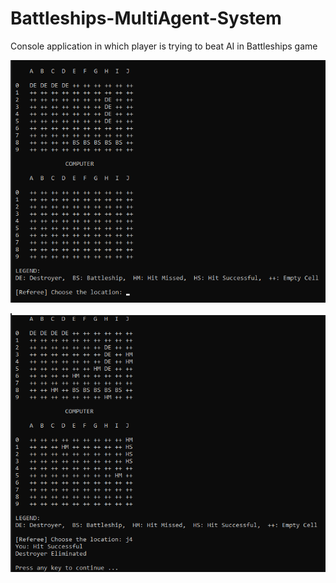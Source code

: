 # Battleships-MultiAgent-System
Console application in which player is trying to beat AI in Battleships game

![](/images/Battleships1.png)

![](/images/Battleships2.png)
